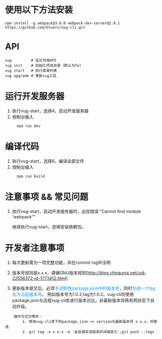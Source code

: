 # 使用以下方法安装

```
npm install -g webpack@3.6.0 webpack-dev-server@2.9.1 https://github.com/bluers/vug-cli.git
```

# API

```
vug     	# 显示可用API
vug init 	# 初始化项目目录（默认为fe)
vug start	# 执行菜单列表
vug upgrade # 更新vug工具

```

# 运行开发服务器
1. 执行vug-start，选择4，启动开发服务器
2. 控制台输入
   ```
	 npm run dev
	 ```

# 编译代码
1. 执行vug-start，选择6，编译全部文件
2. 控制台输入
   ```
	 npm run build
	 ```

# 注意事项  && 常见问题

1. 执行vug-start，启动开发服务器时，出现错误 "Cannot find module 'webpack'"

	继续执行vug-start，选择安装依赖包。

# 开发者注意事项

1. 每次更新需为一项完整功能，并在commit log中注明

2. 版本号规则是x.x.x，遵循GNU版本规则[http://blog.chinaunix.net/uid-22556372-id-1773412.html]

3. 更新版本提交后，必须<font color='#0099ff'>手动修改package.json中的版本号</font>，同时<font color='#0099ff'>生成一个tag名为当前版本号</font>。
	例如版本号为1.0.2,tag为1.0.2。vug-cli将使用package.json与远程vug-cli库进行版本对比，非最新版本将再有网状态下自动升级。

```
	操作方式分两步：
		1. 修改vug-cli库下的package.json => version为最新版本号 x.x.x，并推送
		2. git tag -a x.x.x -m '此处填写该版本的详细变化';git push --tags
```
